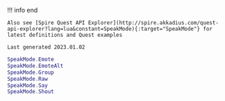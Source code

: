 !!! info end

    Also see [Spire Quest API Explorer](http://spire.akkadius.com/quest-api-explorer?lang=lua&constant=SpeakMode){:target="SpeakMode"} for latest definitions and Quest examples

    Last generated 2023.01.02

``` lua
SpeakMode.Emote
SpeakMode.EmoteAlt
SpeakMode.Group
SpeakMode.Raw
SpeakMode.Say
SpeakMode.Shout

```
